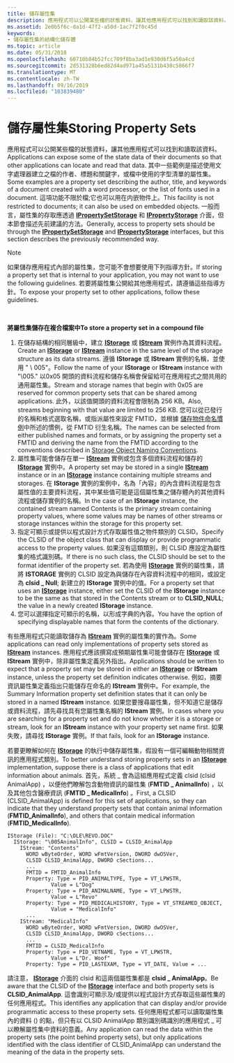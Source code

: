 ```yaml
---
title: 儲存屬性集
description: 應用程式可以公開某些檔的狀態資料，讓其他應用程式可以找到和讀取該資料。
ms.assetid: 2e0b5f6c-da1d-47f2-a50d-1ac7f2f0c45d
keywords:
- 儲存屬性集的結構化儲存體
ms.topic: article
ms.date: 05/31/2018
ms.openlocfilehash: 60710b84b52fcc709f8ba3ad1e930d6f5a50a4cd
ms.sourcegitcommit: 2d531328b6ed82d4ad971a45a5131b430c5866f7
ms.translationtype: MT
ms.contentlocale: zh-TW
ms.lasthandoff: 09/16/2019
ms.locfileid: "103839480"
---
```

# <a name="storing-property-sets"></a><span data-ttu-id="cdb1c-104">儲存屬性集</span><span class="sxs-lookup"><span data-stu-id="cdb1c-104">Storing Property Sets</span></span>

<span data-ttu-id="cdb1c-105">應用程式可以公開某些檔的狀態資料，讓其他應用程式可以找到和讀取該資料。</span><span class="sxs-lookup"><span data-stu-id="cdb1c-105">Applications can expose some of the state data of their documents so that other applications can locate and read that data.</span></span> <span data-ttu-id="cdb1c-106">其中一些範例是描述使用文字處理器建立之檔的作者、標題和關鍵字，或檔中使用的字型清單的屬性集。</span><span class="sxs-lookup"><span data-stu-id="cdb1c-106">Some examples are a property set describing the author, title, and keywords of a document created with a word processor, or the list of fonts used in a document.</span></span> <span data-ttu-id="cdb1c-107">這項功能不限於檔;它也可以用在内嵌物件上。</span><span class="sxs-lookup"><span data-stu-id="cdb1c-107">This facility is not restricted to documents; it can also be used on embedded objects.</span></span> <span data-ttu-id="cdb1c-108">一般而言，屬性集的存取應透過 [**IPropertySetStorage**](/windows/desktop/api/Propidl/nn-propidl-ipropertysetstorage) 和 [**IPropertyStorage**](/windows/desktop/api/Propidl/nn-propidl-ipropertystorage) 介面，但本節會描述先前建議的方法。</span><span class="sxs-lookup"><span data-stu-id="cdb1c-108">Generally, access to property sets should be through the [**IPropertySetStorage**](/windows/desktop/api/Propidl/nn-propidl-ipropertysetstorage) and [**IPropertyStorage**](/windows/desktop/api/Propidl/nn-propidl-ipropertystorage) interfaces, but this section describes the previously recommended way.</span></span>

> [!Note]  
> <span data-ttu-id="cdb1c-109">如果儲存應用程式內部的屬性集，您可能不會想要使用下列指導方針。</span><span class="sxs-lookup"><span data-stu-id="cdb1c-109">If storing a property set that is internal to your application, you may not want to use the following guidelines.</span></span> <span data-ttu-id="cdb1c-110">若要將屬性集公開給其他應用程式，請遵循這些指導方針。</span><span class="sxs-lookup"><span data-stu-id="cdb1c-110">To expose your property set to other applications, follow these guidelines.</span></span>

 

<span data-ttu-id="cdb1c-111">**將屬性集儲存在複合檔案中**</span><span class="sxs-lookup"><span data-stu-id="cdb1c-111">**To store a property set in a compound file**</span></span>

1.  <span data-ttu-id="cdb1c-112">在儲存結構的相同層級中，建立 [**IStorage**](/windows/desktop/api/Objidl/nn-objidl-istorage) 或 [**IStream**](/windows/desktop/api/Objidl/nn-objidl-istream) 實例作為其資料流程。</span><span class="sxs-lookup"><span data-stu-id="cdb1c-112">Create an [**IStorage**](/windows/desktop/api/Objidl/nn-objidl-istorage) or [**IStream**](/windows/desktop/api/Objidl/nn-objidl-istream) instance in the same level of the storage structure as its data streams.</span></span> <span data-ttu-id="cdb1c-113">遵循 **IStorage** 或 **IStream** 實例的名稱，並使用 " \\ 005"。</span><span class="sxs-lookup"><span data-stu-id="cdb1c-113">Follow the name of your **IStorage** or **IStream** instance with "\\005."</span></span> <span data-ttu-id="cdb1c-114">以0x05 開頭的資料流程和儲存名稱會保留給可在應用程式之間共用的通用屬性集。</span><span class="sxs-lookup"><span data-stu-id="cdb1c-114">Stream and storage names that begin with 0x05 are reserved for common property sets that can be shared among applications.</span></span> <span data-ttu-id="cdb1c-115">此外，以該值開頭的資料流程會限制為 256 KB。</span><span class="sxs-lookup"><span data-stu-id="cdb1c-115">Also, streams beginning with that value are limited to 256 KB.</span></span> <span data-ttu-id="cdb1c-116">您可以從已發行的名稱和格式選取名稱，或指派屬性來設定 FMTID，並根據 [儲存物件命名慣例](storage-object-naming-conventions.md)中所述的慣例，從 FMTID 衍生名稱。</span><span class="sxs-lookup"><span data-stu-id="cdb1c-116">The names can be selected from either published names and formats, or by assigning the property set a FMTID and deriving the name from the FMTID according to the conventions described in [Storage Object Naming Conventions](storage-object-naming-conventions.md).</span></span>
2.  <span data-ttu-id="cdb1c-117">屬性集可能會儲存在單一 [**IStream**](/windows/desktop/api/Objidl/nn-objidl-istream) 實例或包含多個資料流程和儲存的 [**IStorage**](/windows/desktop/api/Objidl/nn-objidl-istorage) 實例中。</span><span class="sxs-lookup"><span data-stu-id="cdb1c-117">A property set may be stored in a single [**IStream**](/windows/desktop/api/Objidl/nn-objidl-istream) instance or in an [**IStorage**](/windows/desktop/api/Objidl/nn-objidl-istorage) instance containing multiple streams and storages.</span></span> <span data-ttu-id="cdb1c-118">在 **IStorage** 實例的案例中，名為「內容」的內含資料流程是包含屬性值的主要資料流程，其中某些值可能是這個屬性集之儲存體內的其他資料流程或儲存實例的名稱。</span><span class="sxs-lookup"><span data-stu-id="cdb1c-118">In the case of an **IStorage** instance, the contained stream named Contents is the primary stream containing property values, where some values may be names of other streams or storage instances within the storage for this property set.</span></span>
3.  <span data-ttu-id="cdb1c-119">指定可顯示或提供以程式設計方式存取屬性值之物件類別的 CLSID。</span><span class="sxs-lookup"><span data-stu-id="cdb1c-119">Specify the CLSID of the object class that can display or provide programmatic access to the property values.</span></span> <span data-ttu-id="cdb1c-120">如果沒有這類類別，則 CLSID 應設定為屬性集的格式識別碼。</span><span class="sxs-lookup"><span data-stu-id="cdb1c-120">If there is no such class, the CLSID should be set to the format identifier of the property set.</span></span> <span data-ttu-id="cdb1c-121">若為使用 [**IStorage**](/windows/desktop/api/Objidl/nn-objidl-istorage) 實例的屬性集，請將 **ISTORAGE** 實例的 CLSID 設定為與儲存在內容資料流程中的相同，或設定為 **clsid \_ Null**; 新建立的 **IStorage** 實例中的值。</span><span class="sxs-lookup"><span data-stu-id="cdb1c-121">For a property set that uses an [**IStorage**](/windows/desktop/api/Objidl/nn-objidl-istorage) instance, either set the CLSID of the **IStorage** instance to be the same as that stored in the Contents stream or to **CLSID\_NULL**; the value in a newly created **IStorage** instance.</span></span>
4.  <span data-ttu-id="cdb1c-122">您可以選擇指定可顯示的名稱，以形成字典的內容。</span><span class="sxs-lookup"><span data-stu-id="cdb1c-122">You have the option of specifying displayable names that form the contents of the dictionary.</span></span>

<span data-ttu-id="cdb1c-123">有些應用程式只能讀取儲存為 [**IStream**](/windows/desktop/api/Objidl/nn-objidl-istream) 實例的屬性集的實作為。</span><span class="sxs-lookup"><span data-stu-id="cdb1c-123">Some applications can read only implementations of property sets stored as [**IStream**](/windows/desktop/api/Objidl/nn-objidl-istream) instances.</span></span> <span data-ttu-id="cdb1c-124">應用程式應該撰寫成預期屬性集可能會儲存在 [**IStorage**](/windows/desktop/api/Objidl/nn-objidl-istorage) 或 **IStream** 實例中，除非屬性集定義另外指出。</span><span class="sxs-lookup"><span data-stu-id="cdb1c-124">Applications should be written to expect that a property set may be stored in either an [**IStorage**](/windows/desktop/api/Objidl/nn-objidl-istorage) or **IStream** instance, unless the property set definition indicates otherwise.</span></span> <span data-ttu-id="cdb1c-125">例如，摘要資訊屬性集定義指出只能儲存在命名的 **IStream** 實例中。</span><span class="sxs-lookup"><span data-stu-id="cdb1c-125">For example, the Summary Information property set definition states that it can only be stored in a named **IStream** instance.</span></span> <span data-ttu-id="cdb1c-126">如果您要搜尋屬性集，但不知道它是儲存或資料流程，請先尋找具有您屬性集名稱的 **IStream** 實例。</span><span class="sxs-lookup"><span data-stu-id="cdb1c-126">In cases where you are searching for a property set and do not know whether it is a storage or stream, look for an **IStream** instance with your property set name first.</span></span> <span data-ttu-id="cdb1c-127">如果失敗，請尋找 **IStorage** 實例。</span><span class="sxs-lookup"><span data-stu-id="cdb1c-127">If that fails, look for an **IStorage** instance.</span></span>

<span data-ttu-id="cdb1c-128">若要更瞭解如何在 [**IStorage**](/windows/desktop/api/Objidl/nn-objidl-istorage) 的執行中儲存屬性集，假設有一個可編輯動物相關資訊的應用程式類別。</span><span class="sxs-lookup"><span data-stu-id="cdb1c-128">To better understand storing property sets in an [**IStorage**](/windows/desktop/api/Objidl/nn-objidl-istorage) implementation, suppose there is a class of applications that edit information about animals.</span></span> <span data-ttu-id="cdb1c-129">首先，系統 \_ 會為這組應用程式定義 clsid (clsid AnimalApp) ，以便他們瞭解包含動物資訊的屬性集 (**FMTID \_ AnimalInfo**) ，以及其他包含醫療資訊 (**FMTID \_ MedicalInfo**) 。</span><span class="sxs-lookup"><span data-stu-id="cdb1c-129">First, a CLSID (CLSID\_AnimalApp) is defined for this set of applications, so they can indicate that they understand property sets that contain animal information (**FMTID\_AnimalInfo**), and others that contain medical information (**FMTID\_MedicalInfo**).</span></span>

``` syntax
IStorage (File): "C:\OLE\REVO.DOC" 
  IStorage: "\005AnimalInfo", CLSID = CLSID_AnimalApp 
    IStream: "Contents" 
      WORD wByteOrder, WORD wFmtVersion, DWORD dwOSVer, 
      CLSID CLSID_AnimalApp, DWORD cSections... 
      ... 
      FMTID = FMTID_AnimalInfo 
      Property: Type = PID_ANIMALTYPE, Type = VT_LPWSTR, 
              Value = L"Dog" 
      Property: Type = PID_ANIMALNAME, Type = VT_LPWSTR, 
              Value = L"Revo" 
      Property: Type = PID_MEDICALHISTORY, Type = VT_STREAMED_OBJECT, 
              Value = "MedicalInfo" 
      ... 
    IStream: "MedicalInfo" 
      WORD wByteOrder, WORD wFmtVersion, DWORD dwOSVer, 
      CLSID CLSID_AnimalApp, DWORD cSections... 
      ... 
      FMTID = CLSID_MedicalInfo 
      Property: Type = PID_VETNAME, Type = VT_LPWSTR, 
              Value = L"Dr. Woof" 
      Property: Type = PID_LASTEXAM, Type = VT_DATE, Value = ...
```

<span data-ttu-id="cdb1c-130">請注意， [**IStorage**](/windows/desktop/api/Objidl/nn-objidl-istorage) 介面的 clsid 和這兩個屬性集都是 **clsid \_ AnimalApp**。</span><span class="sxs-lookup"><span data-stu-id="cdb1c-130">Be aware that the CLSID of the [**IStorage**](/windows/desktop/api/Objidl/nn-objidl-istorage) interface and both property sets is **CLSID\_AnimalApp**.</span></span> <span data-ttu-id="cdb1c-131">這會識別可顯示及/或提供以程式設計方式存取這些屬性集的任何應用程式。</span><span class="sxs-lookup"><span data-stu-id="cdb1c-131">This identifies any application that can display and/or provide programmatic access to these property sets.</span></span> <span data-ttu-id="cdb1c-132">任何應用程式都可以讀取屬性集內的資料 () 的點，但只有以 CLSID AnimalApp 類別識別碼識別的應用程式 \_ 可以瞭解屬性集中資料的意義。</span><span class="sxs-lookup"><span data-stu-id="cdb1c-132">Any application can read the data within the property sets (the point behind property sets), but only applications identified with the class identifier of CLSID\_AnimalApp can understand the meaning of the data in the property sets.</span></span>

 

 




